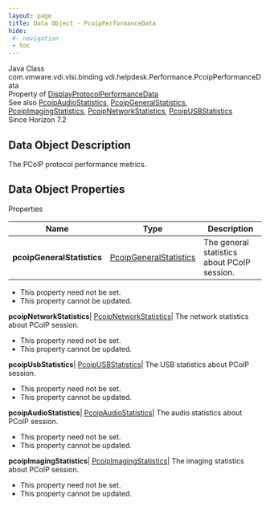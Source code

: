 ```yaml
---
layout: page
title: Data Object - PcoipPerformanceData
hide:
 #- navigation
 - toc
---
```






Java Class
    com.vmware.vdi.vlsi.binding.vdi.helpdesk.Performance.PcoipPerformanceData  
Property of
     [DisplayProtocolPerformanceData](vdi.helpdesk.Performance.DisplayProtocolPerformanceData.md#field_detail)  
See also
     [PcoipAudioStatistics](vdi.helpdesk.Performance.PcoipAudioStatistics.md), [PcoipGeneralStatistics](vdi.helpdesk.Performance.PcoipGeneralStatistics.md), [PcoipImagingStatistics](vdi.helpdesk.Performance.PcoipImagingStatistics.md), [PcoipNetworkStatistics](vdi.helpdesk.Performance.PcoipNetworkStatistics.md), [PcoipUSBStatistics](vdi.helpdesk.Performance.PcoipUSBStatistics.md)  
Since 
    Horizon 7.2

## Data Object Description 

The PCoIP protocol performance metrics. 

## Data Object Properties

Properties

Name |  Type |  Description   
---|---|---  
**pcoipGeneralStatistics**| [PcoipGeneralStatistics](vdi.helpdesk.Performance.PcoipGeneralStatistics.md)|  The general statistics about PCoIP session.   


 * This property need not be set.
 * This property cannot be updated.

  
**pcoipNetworkStatistics**| [PcoipNetworkStatistics](vdi.helpdesk.Performance.PcoipNetworkStatistics.md)|  The network statistics about PCoIP session.   


 * This property need not be set.
 * This property cannot be updated.

  
**pcoipUsbStatistics**| [PcoipUSBStatistics](vdi.helpdesk.Performance.PcoipUSBStatistics.md)|  The USB statistics about PCoIP session.   


 * This property need not be set.
 * This property cannot be updated.

  
**pcoipAudioStatistics**| [PcoipAudioStatistics](vdi.helpdesk.Performance.PcoipAudioStatistics.md)|  The audio statistics about PCoIP session.   


 * This property need not be set.
 * This property cannot be updated.

  
**pcoipImagingStatistics**| [PcoipImagingStatistics](vdi.helpdesk.Performance.PcoipImagingStatistics.md)|  The imaging statistics about PCoIP session.   


 * This property need not be set.
 * This property cannot be updated.

  
  

  

